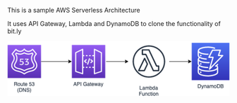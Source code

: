 This is a sample AWS Serverless Architecture

It uses API Gateway, Lambda and DynamoDB to clone the functionality of bit.ly

![Diagram](example-diagram.png)
